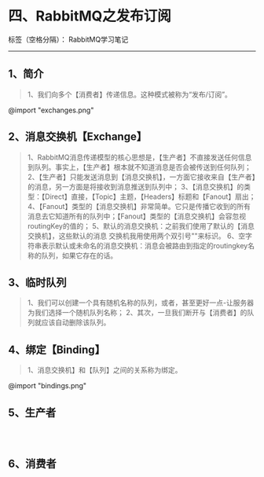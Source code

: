 # 四、RabbitMQ之发布订阅

标签（空格分隔）： RabbitMQ学习笔记

------

## 1、简介

> 1、我们向多个【消费者】传递信息。这种模式被称为“发布/订阅”。

@import "exchanges.png"

## 2、消息交换机【Exchange】

> 1、RabbitMQ消息传递模型的核心思想是，【生产者】不直接发送任何信息到队列。事实上，【生产者】根本就不知道消息是否会被传送到任何队列；
> 2、【生产者】只能发送消息到【消息交换机】，一方面它接收来自【生产者】的消息，另一方面是将接收到消息推送到队列中；
> 3、【消息交换机】的类型：【Direct】直接，【Topic】主题，【Headers】标题和【Fanout】扇出；
> 4、【Fanout】类型的【消息交换机】非常简单。它只是传播它收到的所有消息去它知道所有的队列中；【Fanout】类型的【消息交换机】会容忽视routingKey的值的；
> 5、默认的消息交换机：之前我们使用了默认的【消息交换机】，这些默认的消息 交换机我用使用两个双引号""来标识。
> 6、空字符串表示默认或未命名的消息交换机：消息会被路由到指定的routingkey名称的队列，如果它存在的话。

## 3、临时队列

> 1、我们可以创建一个具有随机名称的队列，或者，甚至更好一点-让服务器为我们选择一个随机队列名称；
> 2、其次，一旦我们断开与【消费者】的队列就应该自动删除该队列。

## 4、绑定【Binding】

> 1、消息交换机】和【队列】之间的关系称为绑定。

@import "bindings.png"

## 5、生产者

```



```

## 6、消费者

```



```